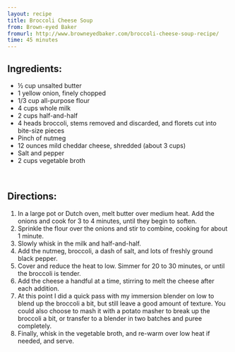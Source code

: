 ```yaml
---
layout: recipe
title: Broccoli Cheese Soup
from: Brown-eyed Baker
fromurl: http://www.browneyedbaker.com/broccoli-cheese-soup-recipe/
time: 45 minutes
---
```


Ingredients:
------------

* ½ cup unsalted butter
* 1 yellow onion, finely chopped
* 1/3 cup all-purpose flour
* 4 cups whole milk
* 2 cups half-and-half
* 4 heads broccoli, stems removed and discarded, and florets cut into bite-size pieces
* Pinch of nutmeg
* 12 ounces mild cheddar cheese, shredded (about 3 cups)
* Salt and pepper
* 2 cups vegetable broth

<br>

Directions:
-----------
1. In a large pot or Dutch oven, melt butter over medium heat. Add the onions and cook for 3 to 4 minutes, until they begin to soften. 
2. Sprinkle the flour over the onions and stir to combine, cooking for about 1 minute. 
3. Slowly whisk in the milk and half-and-half.
4. Add the nutmeg, broccoli, a dash of salt, and lots of freshly ground black pepper. 
5. Cover and reduce the heat to low. Simmer for 20 to 30 minutes, or until the broccoli is tender. 
6. Add the cheese a handful at a time, stirring to melt the cheese after each addition.
7. At this point I did a quick pass with my immersion blender on low to blend up the broccoli a bit, but still leave a good amount of texture. You could also choose to mash it with a potato masher to break up the broccoli a bit, or transfer to a blender in two batches and puree completely. 
8. Finally, whisk in the vegetable broth, and re-warm over low heat if needed, and serve.


